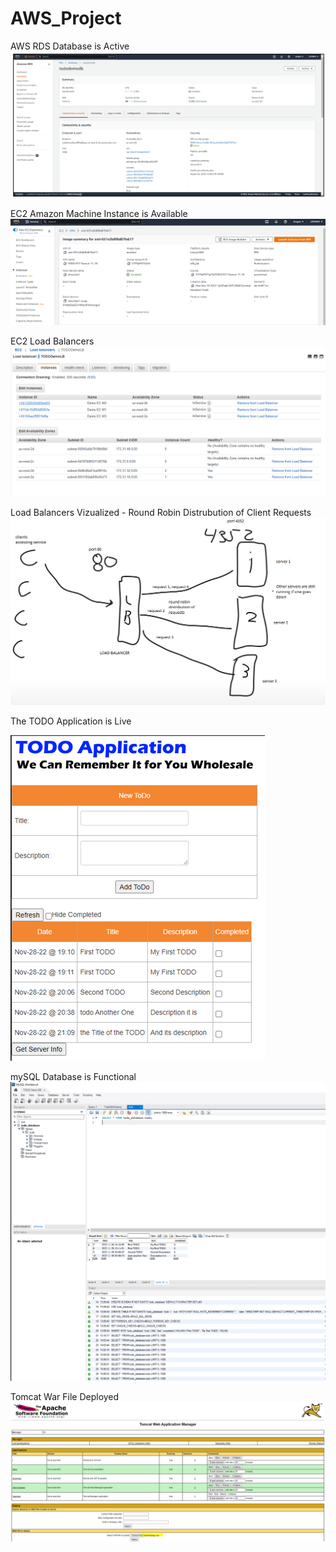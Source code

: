 # AWS_Project
AWS RDS Database is Active
![image info](https://github.com/JRyanEv/AWS_Project/blob/main/RDS%20DBMS.PNG)

EC2 Amazon Machine Instance is Available
![image info](https://github.com/JRyanEv/AWS_Project/blob/main/EC2%20Machine%20Image.PNG)

EC2 Load Balancers 
![image info](https://github.com/JRyanEv/AWS_Project/blob/main/Working%20Load%20Balancers.PNG)

Load Balancers Vizualized - Round Robin Distrubution of Client Requests
![image info](https://github.com/JRyanEv/AWS_Project/blob/main/Load%20Balancer%20Concept.PNG)

The TODO Application is Live

![image info](https://github.com/JRyanEv/AWS_Project/blob/main/Working%20Application.PNG)

mySQL Database is Functional
![image info](https://github.com/JRyanEv/AWS_Project/blob/main/SQL%20Workbench%20TODO%20Queries.PNG)

Tomcat War File Deployed 
![image info](https://github.com/JRyanEv/AWS_Project/blob/main/Deployment%20war%20tomcat.PNG)

